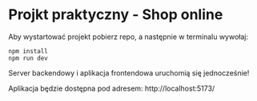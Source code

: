 # Projkt praktyczny - Shop online

Aby wystartować projekt pobierz repo, a następnie w terminalu wywołaj:

```command
npm install
npm run dev
```

Server backendowy i aplikacja frontendowa uruchomią się jednocześnie!

Aplikacja będzie dostępna pod adresem: http://localhost:5173/
